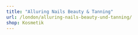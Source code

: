 ```yaml
---
title: "Alluring Nails Beauty & Tanning"
url: /london/alluring-nails-beauty-und-tanning/
shop: Kosmetik
---
```

